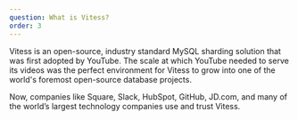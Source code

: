 ```yaml
---
question: What is Vitess?
order: 3
---
```


Vitess is an open-source, industry standard MySQL sharding solution that was first adopted by YouTube. The scale at which YouTube needed to serve its videos was the perfect environment for Vitess to grow into one of the world's foremost open-source database projects.

Now, companies like Square, Slack, HubSpot, GitHub, JD.com, and many of the world’s largest technology companies use and trust Vitess.
